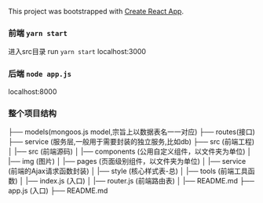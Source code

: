 This project was bootstrapped with [Create React App](https://github.com/facebook/create-react-app).

### 前端 `yarn start`

进入src目录 run `yarn start`
localhost:3000

### 后端 `node app.js`
localhost:8000

### 整个项目结构
├── models(mongoos.js model,宗旨上以数据表名一一对应)
├── routes(接口)
├── service (服务层,一般用于需要封装的独立服务,比如db)
├── src (前端工程)
│   |── src (前端源码)
│   |── components (公用自定义组件，以文件夹为单位)
│   |── img (图片)
│   |── pages (页面级别组件，以文件夹为单位)
│   |── service (前端的Ajax请求函数封装)
│   |── style (核心样式表-总)
│   |── tools (前端工具函数)
│   |── index.js (入口)
│   |── router.js (前端路由表)
│   |── README.md 
├── app.js (入口)
├── README.md